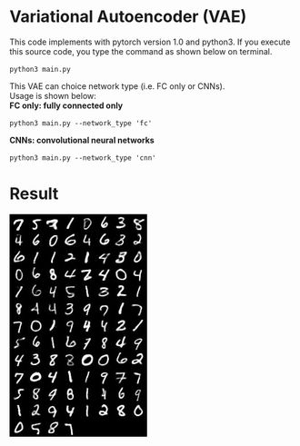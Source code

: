 # Variational Autoencoder (VAE)
This code implements with pytorch version 1.0 and python3.
If you execute this source code, you type the command as shown below on terminal.

```
python3 main.py
```
This VAE can choice network type (i.e. FC only or CNNs).<br>
Usage is shown below:<br>
**FC only: fully connected only**
```
python3 main.py --network_type 'fc'
```

**CNNs: convolutional neural networks**
```
python3 main.py --network_type 'cnn'
```

# Result
![VAE Result](./image/samples100.jpg)
